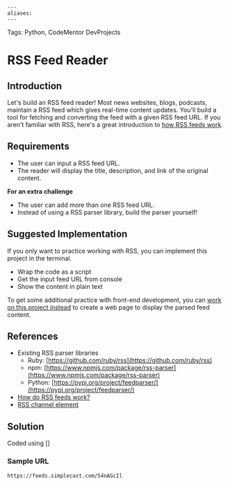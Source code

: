 ```
---
aliases:
---
```

Tags: Python, CodeMentor DevProjects

# RSS Feed Reader
## Introduction

Let's build an RSS feed reader! Most news websites, blogs, podcasts, maintain a RSS feed which gives real-time content updates. You'll build a tool for fetching and converting the feed with a given RSS feed URL. If you aren't familiar with RSS, here's a great introduction to [how RSS feeds work](https://rss.com/blog/how-do-rss-feeds-work/).

## Requirements

-   The user can input a RSS feed URL.
-   The reader will display the title, description, and link of the original content.

**For an extra challenge**

-   The user can add more than one RSS feed URL.
-   Instead of using a RSS parser library, build the parser yourself!

## Suggested Implementation

If you only want to practice working with RSS, you can implement this project in the terminal.

-   Wrap the code as a script
-   Get the input feed URL from console
-   Show the content in plain text

To get some additional practice with front-end development, you can [work on this project instead](https://www.codementor.io/projects/rss-feed-reader-website-atx32j280x) to create a web page to display the parsed feed content.

## References

-   Existing RSS parser libraries
    -   Ruby: [https://github.com/ruby/rss](https://github.com/ruby/rss)
    -   npm: [https://www.npmjs.com/package/rss-parser](https://www.npmjs.com/package/rss-parser)
    -   Python: [https://pypi.org/project/feedparser/](https://pypi.org/project/feedparser/)
-   [How do RSS feeds work?](https://rss.com/blog/how-do-rss-feeds-work/)
-   [RSS channel element](https://validator.w3.org/feed/docs/rss2.html#requiredChannelElements)

## Solution
Coded using []

### Sample URL
`https://feeds.simplecast.com/54nAGcIl`